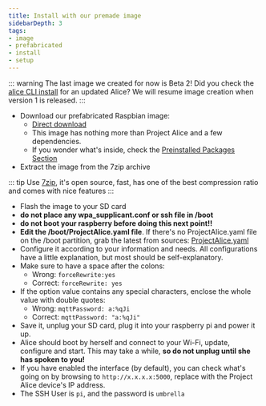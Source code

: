 ```yaml
---
title: Install with our premade image
sidebarDepth: 3
tags:
- image
- prefabricated
- install
- setup
---
```


::: warning
The last image we created for now is Beta 2! Did you check the [alice CLI install](alice-cli) for an updated Alice? We will resume image creation when version 1 is released.
:::

- Download our prefabricated Raspbian image:
   - [Direct download](https://github.com/project-alice-assistant/ProjectAlice/releases/tag/v1.0.0-b1)
   - This image has nothing more than Project Alice and a few dependencies.
   - If you wonder what's inside, check the [Preinstalled Packages Section](preinstalled)
- Extract the image from the 7zip archive

::: tip
Use [7zip](https://www.7-zip.org/), it's open source, fast, has one of the best compression ratio and comes with nice features
:::

- Flash the image to your SD card
- **do not place any wpa_supplicant.conf or ssh file in /boot**
- **do not boot your raspberry before doing this next point!!**
- **Edit the /boot/ProjectAlice.yaml file**. If there's no ProjectAlice.yaml file on the /boot partition, grab the latest from sources: [ProjectAlice.yaml](https://github.com/project-alice-assistant/ProjectAlice/blob/master/ProjectAlice.yaml)
- Configure it according to your information and needs. All configurations have a little explanation, but most should be self-explanatory.
- Make sure to have a space after the colons:
   - Wrong: `forceRewrite:yes`
   - Correct: `forceRewrite: yes`
- If the option value contains any special characters, enclose the whole value with double quotes:
   - Wrong: `mqttPassword: a:%qJi`
   - Correct: `mqttPassword: "a:%qJi"`
- Save it, unplug your SD card, plug it into your raspberry pi and power it up.
- Alice should boot by herself and connect to your Wi-Fi, update, configure and start. This may take a while, **so do not unplug until she has spoken to you!**
- If you have enabled the interface (by default), you can check what's going on by browsing to `http://x.x.x.x:5000`, replace with the Project Alice device's IP address.
- The SSH User is `pi`, and the password is `umbrella`
